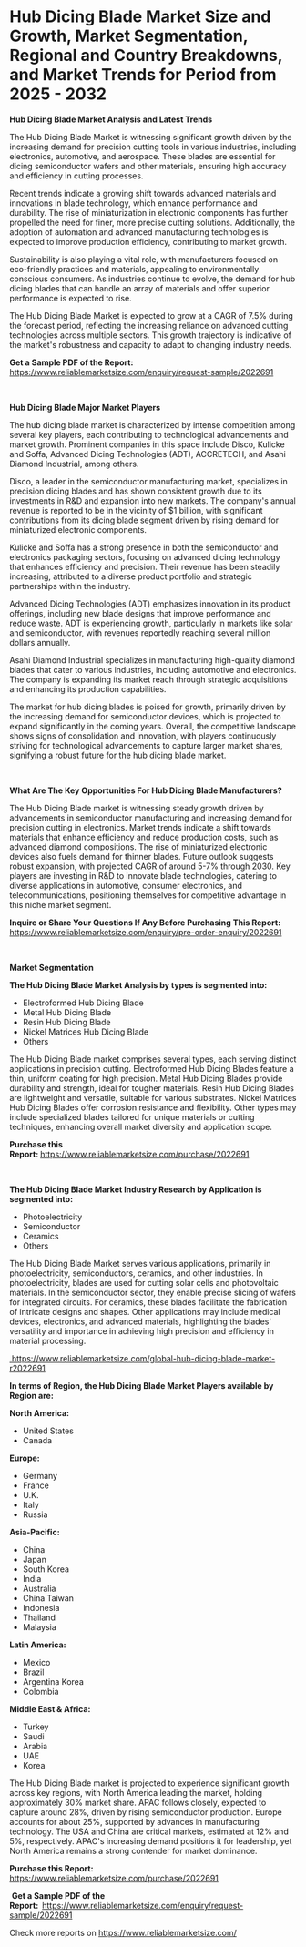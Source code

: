 <p><h1>Hub Dicing Blade Market Size and Growth, Market Segmentation, Regional and Country Breakdowns, and Market Trends for Period from 2025 -  2032</h1></p><p><strong>Hub Dicing Blade Market Analysis and Latest Trends</strong></p>
<p><p>The Hub Dicing Blade Market is witnessing significant growth driven by the increasing demand for precision cutting tools in various industries, including electronics, automotive, and aerospace. These blades are essential for dicing semiconductor wafers and other materials, ensuring high accuracy and efficiency in cutting processes.</p><p>Recent trends indicate a growing shift towards advanced materials and innovations in blade technology, which enhance performance and durability. The rise of miniaturization in electronic components has further propelled the need for finer, more precise cutting solutions. Additionally, the adoption of automation and advanced manufacturing technologies is expected to improve production efficiency, contributing to market growth.</p><p>Sustainability is also playing a vital role, with manufacturers focused on eco-friendly practices and materials, appealing to environmentally conscious consumers. As industries continue to evolve, the demand for hub dicing blades that can handle an array of materials and offer superior performance is expected to rise.</p><p>The Hub Dicing Blade Market is expected to grow at a CAGR of 7.5% during the forecast period, reflecting the increasing reliance on advanced cutting technologies across multiple sectors. This growth trajectory is indicative of the market's robustness and capacity to adapt to changing industry needs.</p></p>
<p><strong>Get a Sample PDF of the Report:&nbsp;</strong> <a href="https://www.reliablemarketsize.com/enquiry/request-sample/2022691?utm_campaign=2733&utm_medium=2&utm_source=Github&utm_content=ia&utm_term=29032025&utm_id=hub-dicing-blade">https://www.reliablemarketsize.com/enquiry/request-sample/2022691</a></p>
<p>&nbsp;</p>
<p><strong>Hub Dicing Blade Major Market Players</strong></p>
<p><p>The hub dicing blade market is characterized by intense competition among several key players, each contributing to technological advancements and market growth. Prominent companies in this space include Disco, Kulicke and Soffa, Advanced Dicing Technologies (ADT), ACCRETECH, and Asahi Diamond Industrial, among others.</p><p>Disco, a leader in the semiconductor manufacturing market, specializes in precision dicing blades and has shown consistent growth due to its investments in R&D and expansion into new markets. The company's annual revenue is reported to be in the vicinity of $1 billion, with significant contributions from its dicing blade segment driven by rising demand for miniaturized electronic components.</p><p>Kulicke and Soffa has a strong presence in both the semiconductor and electronics packaging sectors, focusing on advanced dicing technology that enhances efficiency and precision. Their revenue has been steadily increasing, attributed to a diverse product portfolio and strategic partnerships within the industry.</p><p>Advanced Dicing Technologies (ADT) emphasizes innovation in its product offerings, including new blade designs that improve performance and reduce waste. ADT is experiencing growth, particularly in markets like solar and semiconductor, with revenues reportedly reaching several million dollars annually.</p><p>Asahi Diamond Industrial specializes in manufacturing high-quality diamond blades that cater to various industries, including automotive and electronics. The company is expanding its market reach through strategic acquisitions and enhancing its production capabilities.</p><p>The market for hub dicing blades is poised for growth, primarily driven by the increasing demand for semiconductor devices, which is projected to expand significantly in the coming years. Overall, the competitive landscape shows signs of consolidation and innovation, with players continuously striving for technological advancements to capture larger market shares, signifying a robust future for the hub dicing blade market.</p></p>
<p>&nbsp;</p>
<p><strong>What Are The Key Opportunities For Hub Dicing Blade Manufacturers?</strong></p>
<p><p>The Hub Dicing Blade market is witnessing steady growth driven by advancements in semiconductor manufacturing and increasing demand for precision cutting in electronics. Market trends indicate a shift towards materials that enhance efficiency and reduce production costs, such as advanced diamond compositions. The rise of miniaturized electronic devices also fuels demand for thinner blades. Future outlook suggests robust expansion, with projected CAGR of around 5-7% through 2030. Key players are investing in R&D to innovate blade technologies, catering to diverse applications in automotive, consumer electronics, and telecommunications, positioning themselves for competitive advantage in this niche market segment.</p></p>
<p><strong>Inquire or Share Your Questions If Any Before Purchasing This Report:</strong> <a href="https://www.reliablemarketsize.com/enquiry/pre-order-enquiry/2022691?utm_campaign=2733&utm_medium=2&utm_source=Github&utm_content=ia&utm_term=29032025&utm_id=hub-dicing-blade">https://www.reliablemarketsize.com/enquiry/pre-order-enquiry/2022691</a></p>
<p>&nbsp;</p>
<p><strong>Market Segmentation</strong></p>
<p><strong>The Hub Dicing Blade Market Analysis by types is segmented into:</strong></p>
<p><ul><li>Electroformed Hub Dicing Blade</li><li>Metal Hub Dicing Blade</li><li>Resin Hub Dicing Blade</li><li>Nickel Matrices Hub Dicing Blade</li><li>Others</li></ul></p>
<p><p>The Hub Dicing Blade market comprises several types, each serving distinct applications in precision cutting. Electroformed Hub Dicing Blades feature a thin, uniform coating for high precision. Metal Hub Dicing Blades provide durability and strength, ideal for tougher materials. Resin Hub Dicing Blades are lightweight and versatile, suitable for various substrates. Nickel Matrices Hub Dicing Blades offer corrosion resistance and flexibility. Other types may include specialized blades tailored for unique materials or cutting techniques, enhancing overall market diversity and application scope.</p></p>
<p><strong>Purchase this Report:&nbsp;</strong><a href="https://www.reliablemarketsize.com/purchase/2022691?utm_campaign=2733&utm_medium=2&utm_source=Github&utm_content=ia&utm_term=29032025&utm_id=hub-dicing-blade">https://www.reliablemarketsize.com/purchase/2022691</a></p>
<p>&nbsp;</p>
<p><strong>The Hub Dicing Blade Market Industry Research by Application is segmented into:</strong></p>
<p><ul><li>Photoelectricity</li><li>Semiconductor</li><li>Ceramics</li><li>Others</li></ul></p>
<p><p>The Hub Dicing Blade Market serves various applications, primarily in photoelectricity, semiconductors, ceramics, and other industries. In photoelectricity, blades are used for cutting solar cells and photovoltaic materials. In the semiconductor sector, they enable precise slicing of wafers for integrated circuits. For ceramics, these blades facilitate the fabrication of intricate designs and shapes. Other applications may include medical devices, electronics, and advanced materials, highlighting the blades' versatility and importance in achieving high precision and efficiency in material processing.</p></p>
<p><a href="https://www.reliablemarketsize.com/global-hub-dicing-blade-market-r2022691?utm_campaign=2733&utm_medium=2&utm_source=Github&utm_content=ia&utm_term=29032025&utm_id=hub-dicing-blade">&nbsp;https://www.reliablemarketsize.com/global-hub-dicing-blade-market-r2022691</a></p>
<p><strong>In terms of Region, the Hub Dicing Blade Market Players available by Region are:</strong></p>
<p>
    <p> <strong> North America: </strong>
        <ul>
            <li>United States</li>
            <li>Canada</li>
        </ul>
        </p> 
    <p> <strong> Europe: </strong>
        <ul>
            <li>Germany</li>
            <li>France</li>
            <li>U.K.</li>
            <li>Italy</li>
            <li>Russia</li>
        </ul>
        </p> 
    <p> <strong> Asia-Pacific: </strong>
        <ul>
            <li>China</li>
            <li>Japan</li>
            <li>South Korea</li>
            <li>India</li>
            <li>Australia</li>
            <li>China Taiwan</li>
            <li>Indonesia</li>
            <li>Thailand</li>
            <li>Malaysia</li>
        </ul>
        </p> 
    <p> <strong> Latin America: </strong>
        <ul>
            <li>Mexico</li>
            <li>Brazil</li>
            <li>Argentina Korea</li>
            <li>Colombia</li>
        </ul>
        </p> 
    <p> <strong> Middle East & Africa: </strong>
        <ul>
            <li>Turkey</li>
            <li>Saudi</li>
            <li>Arabia</li>
            <li>UAE</li>
            <li>Korea</li>
        </ul>
    </p>
    </p>
<p><p>The Hub Dicing Blade market is projected to experience significant growth across key regions, with North America leading the market, holding approximately 30% market share. APAC follows closely, expected to capture around 28%, driven by rising semiconductor production. Europe accounts for about 25%, supported by advances in manufacturing technology. The USA and China are critical markets, estimated at 12% and 5%, respectively. APAC's increasing demand positions it for leadership, yet North America remains a strong contender for market dominance.</p></p>
<p><strong>Purchase this Report: </strong><a href="https://www.reliablemarketsize.com/purchase/2022691?utm_campaign=2733&utm_medium=2&utm_source=Github&utm_content=ia&utm_term=29032025&utm_id=hub-dicing-blade">https://www.reliablemarketsize.com/purchase/2022691</a></p>
<p>&nbsp;<strong>Get a Sample PDF of the Report:&nbsp;&nbsp;</strong><a href="https://www.reliablemarketsize.com/enquiry/request-sample/2022691?utm_campaign=2733&utm_medium=2&utm_source=Github&utm_content=ia&utm_term=29032025&utm_id=hub-dicing-blade">https://www.reliablemarketsize.com/enquiry/request-sample/2022691</a></p>
<p><strong></strong></p>
<p>Check more reports on <a href="https://www.reliablemarketsize.com/?utm_campaign=2733&utm_medium=2&utm_source=Github&utm_content=ia&utm_term=29032025&utm_id=hub-dicing-blade">https://www.reliablemarketsize.com/</a></p>